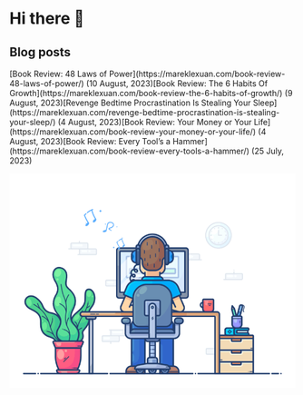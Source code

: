 # Hi there 👋

## Blog posts

<!-- BLOG-POST-LIST:START -->[Book Review: 48 Laws of Power](https://mareklexuan.com/book-review-48-laws-of-power/) (10 August, 2023)[Book Review: The 6 Habits Of Growth](https://mareklexuan.com/book-review-the-6-habits-of-growth/) (9 August, 2023)[Revenge Bedtime Procrastination Is Stealing Your Sleep](https://mareklexuan.com/revenge-bedtime-procrastination-is-stealing-your-sleep/) (4 August, 2023)[Book Review: Your Money or Your Life](https://mareklexuan.com/book-review-your-money-or-your-life/) (4 August, 2023)[Book Review: Every Tool’s a Hammer](https://mareklexuan.com/book-review-every-tools-a-hammer/) (25 July, 2023)<!-- BLOG-POST-LIST:END -->

<p align="center">
  <img src="https://raw.githubusercontent.com/mareklexuan/mareklexuan/main/assets/programmer.gif">
</p>

<!--
**mareklexuan/mareklexuan** is a ✨ _special_ ✨ repository because its `README.md` (this file) appears on your GitHub profile.

Here are some ideas to get you started:

- 🔭 I’m currently working on ...
- 🌱 I’m currently learning ...
- 👯 I’m looking to collaborate on ...
- 🤔 I’m looking for help with ...
- 💬 Ask me about ...
- 📫 How to reach me: ...
- 😄 Pronouns: ...
- ⚡ Fun fact: ...
-->
